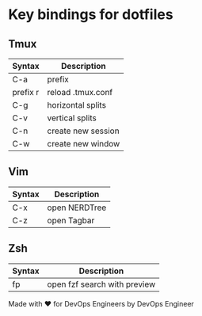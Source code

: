 # Key bindings for dotfiles

## Tmux

|Syntax   |Description            |
|-------- |---------------------- |
|C-a      | prefix                |
|prefix r | reload  .tmux.conf    |
|C-g      | horizontal splits     |
|C-v      | vertical splits       |
|C-n      | create new session    |
|C-w      | create new window     |

## Vim

|Syntax |Description    |
|------ |-------------- |
|C-x    | open NERDTree |
|C-z    | open Tagbar   |

## Zsh

|Syntax |Description |
|------ |----------------------- |
|fp     | open fzf search with preview|

Made with ❤️ for DevOps Engineers by DevOps Engineer
